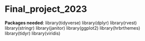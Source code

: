 # Final_project_2023

**Packages needed**:
library(tidyverse)
library(dplyr)
library(rvest)
library(stringr)
library(janitor)
library(ggplot2)
library(hrbrthemes)
library(tidyr)
library(viridis) 

